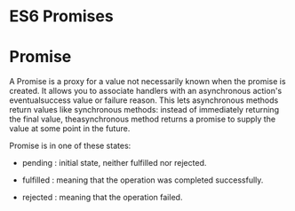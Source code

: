 ES6 Promises
=
Promise
=
A Promise is a proxy for a value not necessarily known when the promise is created. It allows you to associate handlers with an asynchronous action's eventualsuccess value or failure reason. This lets asynchronous methods return values like synchronous methods: instead of immediately returning the final value, theasynchronous method returns a promise to supply the value at some point in the future.

Promise is in one of these states:

* pending : initial state, neither fulfilled nor rejected.

* fulfilled : meaning that the operation was completed successfully.

* rejected : meaning that the operation failed.
